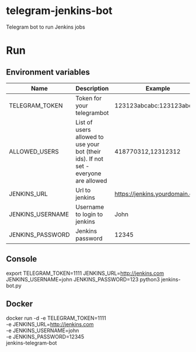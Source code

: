 # telegram-jenkins-bot
Telegram bot to run Jenkins jobs


# Run
## Environment variables

Name | Description | Example 
--- | --- | --- 
TELEGRAM_TOKEN | Token for your telegrambot | 123123abcabc:123123abc
ALLOWED_USERS | List of users allowed to use your bot (their ids). If not set - everyone are allowed | 418770312,12312312  
JENKINS_URL | Url to jenkins | https://jenkins.yourdomain.com
JENKINS_USERNAME | Username to login to jenkins | John
JENKINS_PASSWORD | Jenkins password | 12345
## Console
export TELEGRAM_TOKEN=1111 JENKINS_URL=http://jenkins.com JENKINS_USERNAME=john JENKINS_PASSWORD=123 python3 jenkins-bot.py

## Docker
docker run -d -e TELEGRAM_TOKEN=1111 \
    -e JENKINS_URL=http://jenkins.com \
    -e JENKINS_USERNAME=john \
    -e JENKINS_PASSWORD=12345 \
    jenkins-telegram-bot 